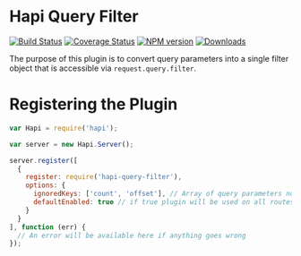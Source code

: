 # Hapi Query Filter
[![Build Status](https://travis-ci.org/lob/hapi-query-filter.svg)](https://travis-ci.org/lob/hapi-query-filter)
[![Coverage Status](https://coveralls.io/repos/lob/hapi-query-filter/badge.svg?branch=master)](https://coveralls.io/r/lob/hapi-query-filter?branch=master)
[![NPM version](https://badge.fury.io/js/hapi-query-filter.svg)](https://npmjs.org/package/hapi-query-filter)
[![Downloads](http://img.shields.io/npm/dm/hapi-query-filter.svg)](https://npmjs.org/package/hapi-query-filter)

The purpose of this plugin is to convert query parameters into a single filter object that is accessible via `request.query.filter`.

# Registering the Plugin
```javascript
var Hapi = require('hapi');

var server = new Hapi.Server();

server.register([
  {
    register: require('hapi-query-filter'),
    options: {
      ignoredKeys: ['count', 'offset'], // Array of query parameters not to convert to filter object
      defaultEnabled: true // if true plugin will be used on all routes
    }
  }
], function (err) {
  // An error will be available here if anything goes wrong
});
```
